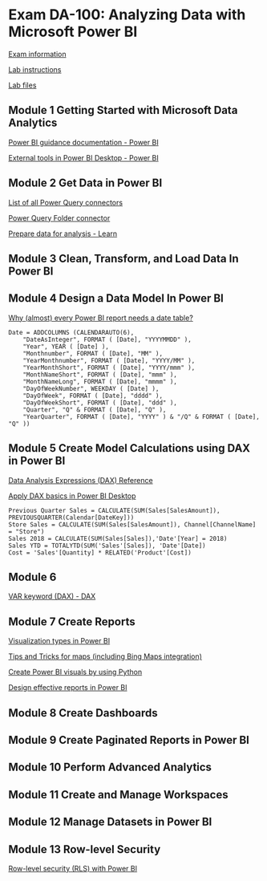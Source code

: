 # Exam DA-100: Analyzing Data with Microsoft Power BI

[Exam information](https://docs.microsoft.com/en-us/learn/certifications/exams/da-100)

[Lab instructions](https://microsoftlearning.github.io/DA-100-Analyzing-Data-with-Power-BI/)

[Lab files](https://github.com/MicrosoftLearning/DA-100-Analyzing-Data-with-Power-BI)

## Module 1 Getting Started with Microsoft Data Analytics

[Power BI guidance documentation - Power BI](https://docs.microsoft.com/en-us/power-bi/guidance/)

[External tools in Power BI Desktop - Power BI](https://docs.microsoft.com/en-us/power-bi/transform-model/desktop-external-tools)

## Module 2 Get Data in Power BI

[List of all Power Query connectors](https://docs.microsoft.com/en-us/power-query/connectors/)

[Power Query Folder connector](https://docs.microsoft.com/en-us/power-query/connectors/folder)

[Prepare data for analysis - Learn](https://docs.microsoft.com/en-us/learn/paths/prepare-data-power-bi/)


## Module 3 Clean, Transform, and Load Data In Power BI

## Module 4 Design a Data Model In Power BI

[Why (almost) every Power BI report needs a date table?](https://kteam.ch/why-almost-every-power-bi-report-needs-a-date-table/)


```
Date = ADDCOLUMNS (CALENDARAUTO(6),
    "DateAsInteger", FORMAT ( [Date], "YYYYMMDD" ),
    "Year", YEAR ( [Date] ),
    "Monthnumber", FORMAT ( [Date], "MM" ),
    "YearMonthnumber", FORMAT ( [Date], "YYYY/MM" ),
    "YearMonthShort", FORMAT ( [Date], "YYYY/mmm" ),
    "MonthNameShort", FORMAT ( [Date], "mmm" ),
    "MonthNameLong", FORMAT ( [Date], "mmmm" ),
    "DayOfWeekNumber", WEEKDAY ( [Date] ),
    "DayOfWeek", FORMAT ( [Date], "dddd" ),
    "DayOfWeekShort", FORMAT ( [Date], "ddd" ),
    "Quarter", "Q" & FORMAT ( [Date], "Q" ),
    "YearQuarter", FORMAT ( [Date], "YYYY" ) & "/Q" & FORMAT ( [Date], "Q" ))
```


## Module 5 Create Model Calculations using DAX in Power BI

[Data Analysis Expressions (DAX) Reference](https://docs.microsoft.com/en-us/dax/)

[Apply DAX basics in Power BI Desktop](https://docs.microsoft.com/en-us/power-bi/transform-model/desktop-quickstart-learn-dax-basics)

```
Previous Quarter Sales = CALCULATE(SUM(Sales[SalesAmount]), PREVIOUSQUARTER(Calendar[DateKey]))
Store Sales = CALCULATE(SUM(Sales[SalesAmount]), Channel[ChannelName] = "Store")
Sales 2018 = CALCULATE(SUM(Sales[Sales]),'Date'[Year] = 2018) 
Sales YTD = TOTALYTD(SUM('Sales'[Sales]), 'Date'[Date])
Cost = 'Sales'[Quantity] * RELATED('Product'[Cost])
```

## Module 6

[VAR keyword (DAX) - DAX](https://docs.microsoft.com/en-us/dax/var-dax)

## Module 7 Create Reports

[Visualization types in Power BI](https://docs.microsoft.com/en-us/power-bi/visuals/power-bi-visualization-types-for-reports-and-q-and-a)

[Tips and Tricks for maps (including Bing Maps integration)](https://docs.microsoft.com/en-us/power-bi/visuals/power-bi-map-tips-and-tricks)

[Create Power BI visuals by using Python](https://docs.microsoft.com/en-us/power-bi/connect-data/desktop-python-visuals)

[Design effective reports in Power BI](https://docs.microsoft.com/en-us/learn/paths/power-bi-effective/)

## Module 8 Create Dashboards

## Module 9 Create Paginated Reports in Power BI

## Module 10 Perform Advanced Analytics

## Module 11 Create and Manage Workspaces

## Module 12 Manage Datasets in Power BI

## Module 13 Row-level Security

[Row-level security (RLS) with Power BI](https://docs.microsoft.com/en-us/power-bi/admin/service-admin-rls)
